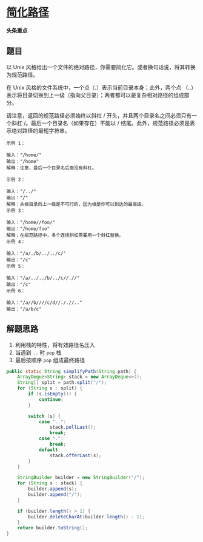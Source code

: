 # [简化路径](https://leetcode-cn.com/explore/interview/card/bytedance/242/string/1013/)

**头条重点**

## 题目

以 Unix 风格给出一个文件的绝对路径，你需要简化它。或者换句话说，将其转换为规范路径。

在 Unix 风格的文件系统中，一个点（.）表示当前目录本身；此外，两个点 （..） 表示将目录切换到上一级（指向父目录）；两者都可以是复杂相对路径的组成部分。

请注意，返回的规范路径必须始终以斜杠 / 开头，并且两个目录名之间必须只有一个斜杠 /。最后一个目录名（如果存在）不能以 / 结尾。此外，规范路径必须是表示绝对路径的最短字符串。

```
示例 1：

输入："/home/"
输出："/home"
解释：注意，最后一个目录名后面没有斜杠。

示例 2：

输入："/../"
输出："/"
解释：从根目录向上一级是不可行的，因为根是你可以到达的最高级。
示例 3：

输入："/home//foo/"
输出："/home/foo"
解释：在规范路径中，多个连续斜杠需要用一个斜杠替换。
示例 4：

输入："/a/./b/../../c/"
输出："/c"
示例 5：

输入："/a/../../b/../c//.//"
输出："/c"
示例 6：

输入："/a//b////c/d//././/.."
输出："/a/b/c"
```

## 解题思路

  1. 利用栈的特性，将有效路径名压入
  2. 当遇到 `..` 时 `pop` 栈
  3. 最后按顺序 `pop` 组成最终路径

```java
public static String simplifyPath(String path) {
    ArrayDeque<String> stack = new ArrayDeque<>();
    String[] split = path.split("/");
    for (String s : split) {
        if (s.isEmpty()) {
            continue;
        }

        switch (s) {
            case "..":
                stack.pollLast();
                break;
            case ".":
                break;
            default:
                stack.offerLast(s);
        }
    }

    StringBuilder builder = new StringBuilder("/");
    for (String s : stack) {
        builder.append(s);
        builder.append("/");
    }

    if (builder.length() > 1) {
        builder.deleteCharAt(builder.length() - 1);
    }
    return builder.toString();
}
```
